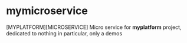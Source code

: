 # mymicroservice
[MYPLATFORM][MICROSERVICE] Micro service for **myplatform** project, dedicated to nothing in particular, only a demos

